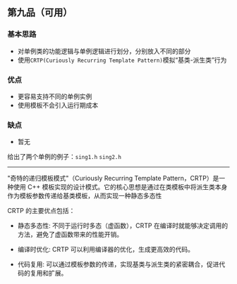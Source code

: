 ## 第九品（可用）

### 基本思路
- 对单例类的功能逻辑与单例逻辑进行划分，分别放入不同的部分
- 使用`CRTP(Curiously Recurring Template Pattern)`模拟“基类-派生类”行为
### 优点
- 更容易支持不同的单例实例
- 使用模板不会引入运行期成本

### 缺点
- 暂无

给出了两个单例的例子：`sing1.h` `sing2.h`

---

"奇特的递归模板模式"（Curiously Recurring Template Pattern，CRTP）是一种使用 C++ 模板实现的设计模式。它的核心思想是通过在类模板中将派生类本身作为模板参数传递给基类模板，从而实现一种静态多态性

CRTP 的主要优点包括：

- 静态多态性: 不同于运行时多态（虚函数），CRTP 在编译时就能够决定调用的方法，避免了虚函数带来的性能开销。

- 编译时优化: CRTP 可以利用编译器的优化，生成更高效的代码。

- 代码复用: 可以通过模板参数的传递，实现基类与派生类的紧密耦合，促进代码的复用和扩展。

